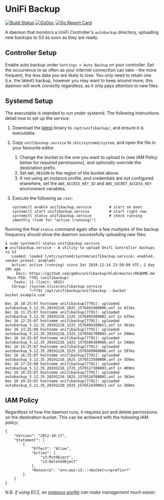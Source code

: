 # UniFi Backup

[![Build Status](https://travis-ci.org/gebn/unifibackup.svg?branch=master)](https://travis-ci.org/gebn/unifibackup)
[![GoDoc](https://godoc.org/github.com/gebn/unifibackup?status.svg)](https://godoc.org/github.com/gebn/unifibackup)
[![Go Report Card](https://goreportcard.com/badge/github.com/gebn/unifibackup)](https://goreportcard.com/report/github.com/gebn/unifibackup)

A daemon that monitors a UniFi Controller's `autobackup` directory, uploading new backups to S3 as soon as they are ready.

## Controller Setup

Enable auto backup under `Settings > Auto Backup` on your controller. Set the occurrence to as often as your internet connection can take - the more frequent, the less data you are likely to lose. You only need to retain one (i.e. the latest) backup, however you may want to keep around more; this daemon will work correctly regardless, as it only pays attention to new files.

## Systemd Setup

The executable is intended to run under systemd. The following instructions detail how to set up the service.

1. Download the [latest](https://github.com/gebn/unifibackup/releases/latest) binary to `/opt/unifibackup/`, and ensure it is executable.

2. Copy `unifibackup.service` to `/etc/systemd/system`, and open the file in your favourite editor.
   1. Change the bucket to the one you want to upload to (see *IAM Policy* below for required permissions), and optionally override the destination prefix.
   2. Set `AWS_REGION` to the region of the bucket above.
   3. If not using an instance profile, and credentials are not configured elsewhere, set the `AWS_ACCESS_KEY_ID` and `AWS_SECRET_ACCESS_KEY` environment variables.

3. Execute the following as `root`:

       systemctl enable unifibackup.service        # start on boot
       systemctl start unifibackup.service         # start right now
       systemctl status unifibackup.service        # check running smoothly (look for "active (running)")

Running the final `status` command again after a few multiples of the backup frequency should show the daemon successfully uploading new files:

    $ sudo systemctl status unifibackup.service
    ● unifibackup.service - A utility to upload Unifi Controller backups to S3
       Loaded: loaded (/etc/systemd/system/unifibackup.service; enabled; vendor preset: enabled)
       Active: active (running) since Sat 2019-12-14 23:50:09 UTC; 1 day 20h ago
         Docs: https://github.com/gebn/unifibackup/blob/master/README.md
     Main PID: 7791 (unifibackup)
        Tasks: 11 (limit: 4915)
       CGroup: /system.slice/unifibackup.service
               └─7791 /opt/unifibackup/unifibackup --bucket bucket.example.com

    Dec 16 10:25:07 hostname unifibackup[7791]: uploaded autobackup_5.12.35_20191216_1025_1576491900006.unf in 421ms
    Dec 16 11:25:07 hostname unifibackup[7791]: uploaded autobackup_5.12.35_20191216_1125_1576495500002.unf in 435ms
    Dec 16 12:25:07 hostname unifibackup[7791]: uploaded autobackup_5.12.35_20191216_1225_1576499100011.unf in 361ms
    Dec 16 13:25:08 hostname unifibackup[7791]: uploaded autobackup_5.12.35_20191216_1325_1576502700003.unf in 396ms
    Dec 16 14:25:07 hostname unifibackup[7791]: uploaded autobackup_5.12.35_20191216_1425_1576506300006.unf in 348ms
    Dec 16 15:25:07 hostname unifibackup[7791]: uploaded autobackup_5.12.35_20191216_1525_1576509900006.unf in 397ms
    Dec 16 16:25:07 hostname unifibackup[7791]: uploaded autobackup_5.12.35_20191216_1625_1576513500006.unf in 356ms
    Dec 16 17:25:08 hostname unifibackup[7791]: uploaded autobackup_5.12.35_20191216_1725_1576517100003.unf in 409ms
    Dec 16 18:25:07 hostname unifibackup[7791]: uploaded autobackup_5.12.35_20191216_1825_1576520700002.unf in 382ms
    Dec 16 19:25:07 hostname unifibackup[7791]: uploaded autobackup_5.12.35_20191216_1925_1576524300011.unf in 368ms

## IAM Policy

Regardless of how the daemon runs, it requires put and delete permissions on the destination bucket. This can be achieved with the following IAM policy:

    {
        "Version": "2012-10-17",
        "Statement": [
            {
                "Effect": "Allow",
                "Action": [
                    "s3:PutObject",
                    "s3:DeleteObject"
                ],
                "Resource": "arn:aws:s3:::<bucket>/<prefix>*"
            }
        ]
    }

*N.B. if using EC2, an [instance profile](https://docs.aws.amazon.com/IAM/latest/UserGuide/id_roles_use_switch-role-ec2.html) can make management much easier.*
